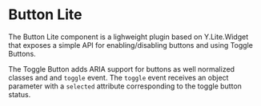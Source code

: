 Button Lite
===========

The Button Lite component is a lighweight plugin based on Y.Lite.Widget that
exposes a simple API for enabling/disabling buttons and using Toggle Buttons.

The Toggle Button adds ARIA support for buttons as well normalized classes and
and `toggle` event. The `toggle` event receives an object parameter with a
`selected` attribute corresponding to the toggle button status.